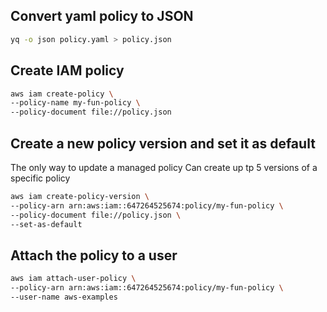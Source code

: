## Convert yaml policy to JSON

```sh
yq -o json policy.yaml > policy.json
```

## Create IAM policy

```sh
aws iam create-policy \
--policy-name my-fun-policy \
--policy-document file://policy.json
```

## Create a new policy version and set it as default

The only way to update a managed policy
Can create up tp 5 versions of a specific policy

```sh
aws iam create-policy-version \
--policy-arn arn:aws:iam::647264525674:policy/my-fun-policy \
--policy-document file://policy.json \
--set-as-default
```
## Attach the policy to a user

```sh
aws iam attach-user-policy \
--policy-arn arn:aws:iam::647264525674:policy/my-fun-policy \
--user-name aws-examples
```